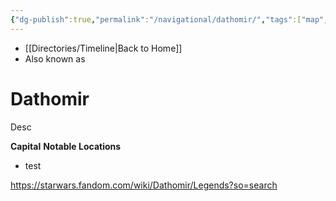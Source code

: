 ```yaml
---
{"dg-publish":true,"permalink":"/navigational/dathomir/","tags":["map","outerrim","quelii","planet","unfinished"],"dgHomeLink":false}
---
```


- [[Directories/Timeline\|Back to Home]]
- Also known as 

# Dathomir
Desc

**Capital**
**Notable Locations**
- test

https://starwars.fandom.com/wiki/Dathomir/Legends?so=search
